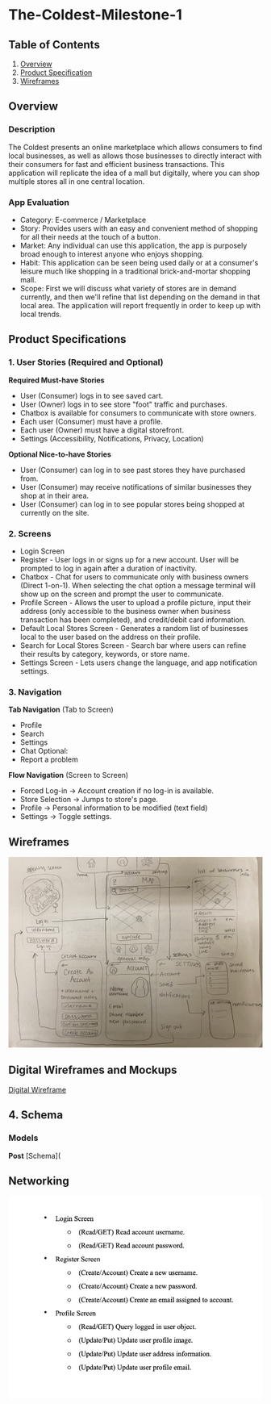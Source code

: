 # The-Coldest-Milestone-1
## Table of Contents

1. [Overview](https://github.com/The-Coldest-rn/The-Coldest-Milestone-1/tree/main#overview)
2. [Product Specification](https://github.com/The-Coldest-rn/The-Coldest-Milestone-1/tree/main#product-specifications)
3. [Wireframes](https://github.com/The-Coldest-rn/The-Coldest-Milestone-1/blob/main/README.md#wireframes)


## Overview
### Description
The Coldest presents an online marketplace which allows consumers to find local businesses, as well as allows those businesses to directly interact with their consumers for fast and efficient business transactions. This application will replicate the idea of a mall but digitally, where you can shop multiple stores all in one central location.

### App Evaluation 
- Category: E-commerce / Marketplace
- Story: Provides users with an easy and convenient method of shopping for all their needs at the touch of a button.
- Market: Any individual can use this application, the app is purposely broad enough to interest anyone who enjoys shopping.
- Habit: This application can be seen being used daily or at a consumer's leisure much like shopping in a traditional brick-and-mortar shopping mall.
- Scope: First we will discuss what variety of stores are in demand currently, and then we'll refine that list depending on the demand in that local area. The application will report frequently in order to keep up with local trends. 

## Product Specifications
### 1. User Stories (Required and Optional)
**Required Must-have Stories** 
- User (Consumer) logs in to see saved cart.
- User (Owner) logs in to see store "foot" traffic and purchases.
- Chatbox is available for consumers to communicate with store owners.
- Each user (Consumer) must have a profile.
- Each user (Owner) must have a digital storefront.
- Settings (Accessibility, Notifications, Privacy, Location)

**Optional Nice-to-have Stories**
- User (Consumer) can log in to see past stores they have purchased from.
- User (Consumer) may receive notifications of similar businesses they shop at in their area.
- User (Consumer) can log in to see popular stores being shopped at currently on the site.

### 2. Screens
- Login Screen
- Register - User logs in or signs up for a new account. User will be prompted to log in again after a duration of inactivity.
- Chatbox - Chat for users to communicate only with business owners (Direct 1-on-1). When selecting the chat option a message terminal will show up on the screen and prompt the user to communicate.
- Profile Screen - Allows the user to upload a profile picture, input their address (only accessible to the business owner when business transaction has been completed), and credit/debit card information.
- Default Local Stores Screen - Generates a random list of businesses local to the user based on the address on their profile.
- Search for Local Stores Screen - Search bar where users can refine their results by category, keywords, or store name.
- Settings Screen - Lets users change the language, and app notification settings.

### 3. Navigation
**Tab Navigation** (Tab to Screen)
- Profile
- Search
- Settings
- Chat
Optional:
- Report a problem

**Flow Navigation** (Screen to Screen)
- Forced Log-in -> Account creation if no log-in is available.
- Store Selection -> Jumps to store's page.
- Profile -> Personal information to be modified (text field)
- Settings -> Toggle settings.

## Wireframes
![Picture of Handwritten Wireframe](IMG_0827.jpg)

## Digital Wireframes and Mockups
[Digital Wireframe](https://www.figma.com/file/IA5I96hQKE0vEcNrf4wRcu/The-Coldest-Market-WireFrame-(Copy)?type=whiteboard&node-id=0-1)

## 4. Schema

### Models

**Post**
[Schema](

## Networking
![Picture of network](Milestone_network.png)
  
